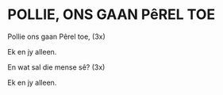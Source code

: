 # POLLIE, ONS GAAN PêREL TOE

Pollie ons gaan Pêrel toe, (3x)

Ek en jy alleen.


En wat sal die mense sê? (3x)

Ek en jy alleen.

